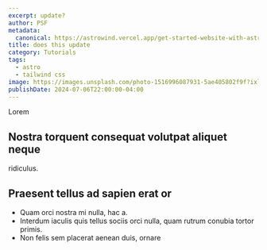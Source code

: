 ```yaml
---
excerpt: update?
author: PSF
metadata:
  canonical: https://astrowind.vercel.app/get-started-website-with-astro-tailwind-css
title: does this update
category: Tutorials
tags:
  - astro
  - tailwind css
image: https://images.unsplash.com/photo-1516996087931-5ae405802f9f?ixlib=rb-4.0.3&ixid=M3wxMjA3fDB8MHxwaG90by1wYWdlfHx8fGVufDB8fHx8fA%3D%3D&auto=format&fit=crop&w=2070&q=80
publishDate: 2024-07-06T22:00:00-04:00
---
```

Lorem 

## Nostra torquent consequat volutpat aliquet neque

ridiculus.

## Praesent tellus ad sapien erat or

- Quam orci nostra mi nulla, hac a.
- Interdum iaculis quis tellus sociis orci nulla, quam rutrum conubia tortor primis.
- Non felis sem placerat aenean duis, ornare 




